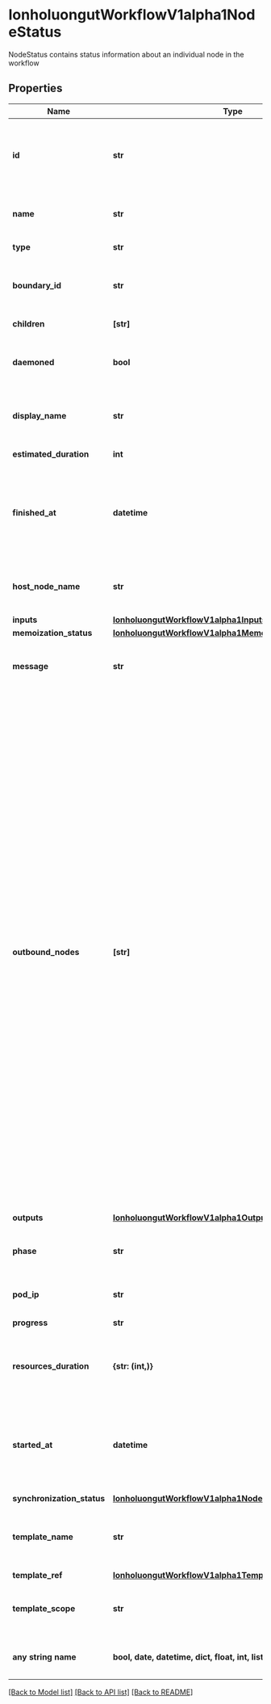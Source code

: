# IonholuongutWorkflowV1alpha1NodeStatus

NodeStatus contains status information about an individual node in the workflow

## Properties
Name | Type | Description | Notes
------------ | ------------- | ------------- | -------------
**id** | **str** | ID is a unique identifier of a node within the worklow It is implemented as a hash of the node name, which makes the ID deterministic | 
**name** | **str** | Name is unique name in the node tree used to generate the node ID | 
**type** | **str** | Type indicates type of node | 
**boundary_id** | **str** | BoundaryID indicates the node ID of the associated template root node in which this node belongs to | [optional] 
**children** | **[str]** | Children is a list of child node IDs | [optional] 
**daemoned** | **bool** | Daemoned tracks whether or not this node was daemoned and need to be terminated | [optional] 
**display_name** | **str** | DisplayName is a human readable representation of the node. Unique within a template boundary | [optional] 
**estimated_duration** | **int** | EstimatedDuration in seconds. | [optional] 
**finished_at** | **datetime** | Time is a wrapper around time.Time which supports correct marshaling to YAML and JSON.  Wrappers are provided for many of the factory methods that the time package offers. | [optional] 
**host_node_name** | **str** | HostNodeName name of the Kubernetes node on which the Pod is running, if applicable | [optional] 
**inputs** | [**IonholuongutWorkflowV1alpha1Inputs**](IonholuongutWorkflowV1alpha1Inputs.md) |  | [optional] 
**memoization_status** | [**IonholuongutWorkflowV1alpha1MemoizationStatus**](IonholuongutWorkflowV1alpha1MemoizationStatus.md) |  | [optional] 
**message** | **str** | A human readable message indicating details about why the node is in this condition. | [optional] 
**outbound_nodes** | **[str]** | OutboundNodes tracks the node IDs which are considered \&quot;outbound\&quot; nodes to a template invocation. For every invocation of a template, there are nodes which we considered as \&quot;outbound\&quot;. Essentially, these are last nodes in the execution sequence to run, before the template is considered completed. These nodes are then connected as parents to a following step.  In the case of single pod steps (i.e. container, script, resource templates), this list will be nil since the pod itself is already considered the \&quot;outbound\&quot; node. In the case of DAGs, outbound nodes are the \&quot;target\&quot; tasks (tasks with no children). In the case of steps, outbound nodes are all the containers involved in the last step group. NOTE: since templates are composable, the list of outbound nodes are carried upwards when a DAG/steps template invokes another DAG/steps template. In other words, the outbound nodes of a template, will be a superset of the outbound nodes of its last children. | [optional] 
**outputs** | [**IonholuongutWorkflowV1alpha1Outputs**](IonholuongutWorkflowV1alpha1Outputs.md) |  | [optional] 
**phase** | **str** | Phase a simple, high-level summary of where the node is in its lifecycle. Can be used as a state machine. | [optional] 
**pod_ip** | **str** | PodIP captures the IP of the pod for daemoned steps | [optional] 
**progress** | **str** | Progress to completion | [optional] 
**resources_duration** | **{str: (int,)}** | ResourcesDuration is indicative, but not accurate, resource duration. This is populated when the nodes completes. | [optional] 
**started_at** | **datetime** | Time is a wrapper around time.Time which supports correct marshaling to YAML and JSON.  Wrappers are provided for many of the factory methods that the time package offers. | [optional] 
**synchronization_status** | [**IonholuongutWorkflowV1alpha1NodeSynchronizationStatus**](IonholuongutWorkflowV1alpha1NodeSynchronizationStatus.md) |  | [optional] 
**template_name** | **str** | TemplateName is the template name which this node corresponds to. Not applicable to virtual nodes (e.g. Retry, StepGroup) | [optional] 
**template_ref** | [**IonholuongutWorkflowV1alpha1TemplateRef**](IonholuongutWorkflowV1alpha1TemplateRef.md) |  | [optional] 
**template_scope** | **str** | TemplateScope is the template scope in which the template of this node was retrieved. | [optional] 
**any string name** | **bool, date, datetime, dict, float, int, list, str, none_type** | any string name can be used but the value must be the correct type | [optional]

[[Back to Model list]](../README.md#documentation-for-models) [[Back to API list]](../README.md#documentation-for-api-endpoints) [[Back to README]](../README.md)


